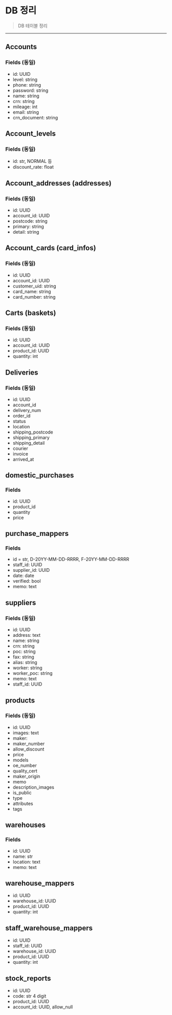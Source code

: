 # DB 정리

> DB 테이블 정리

---

## Accounts

### Fields (동일)

- id: UUID
- level: string
- phone: string
- password: string
- name: string
- crn: string
- mileage: int
- email: string
- crn_document: string

## Account_levels

### Fields (동일)

- id: str, NORMAL 등
- discount_rate: float

## Account_addresses (addresses)

### Fields (동일)

- id: UUID
- account_id: UUID
- postcode: string
- primary: string
- detail: string

## Account_cards (card_infos)

### Fields (동일)

- id: UUID
- account_id: UUID
- customer_uid: string
- card_name: string
- card_number: string

## Carts (baskets)

### Fields (동일)

- id: UUID
- account_id: UUID
- product_id: UUID
- quantity: int

## Deliveries

### Fields (동일)

- id: UUID
- account_id
- delivery_num
- order_id
- status
- location
- shipping_postcode
- shipping_primary
- shipping_detail
- courier
- invoice
- arrived_at

## domestic_purchases

### Fields

- id: UUID
- product_id
- quantity
- price

## purchase_mappers

### Fields

- id = str, D-20YY-MM-DD-RRRR, F-20YY-MM-DD-RRRR
- staff_id: UUID
- supplier_id: UUID
- date: date
- verified: bool
- memo: text

## suppliers

### Fields (동일)

- id: UUID
- address: text
- name: string
- crn: string
- poc: string
- fax: string
- alias: string
- worker: string
- worker_poc: string
- memo: text
- staff_id: UUID

## products

### Fields (동일)

- id: UUID
- images: text
- maker:
- maker_number
- allow_discount
- price
- models
- oe_number
- quality_cert
- maker_origin
- memo
- description_images
- is_public
- type
- attributes
- tags

## warehouses

### Fields

- id: UUID
- name: str
- location: text
- memo: text

## warehouse_mappers

- id: UUID
- warehouse_id: UUID
- product_id: UUID
- quantity: int

## staff_warehouse_mappers

- id: UUID
- staff_id: UUID
- warehouse_id: UUID
- product_id: UUID
- quantity: int

## stock_reports

- id: UUID
- code: str 4 digit
- product_id: UUID
- account_id: UUID, allow_null
